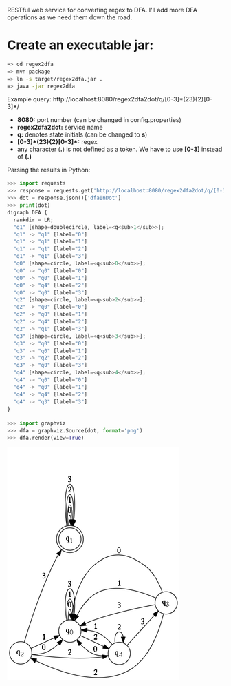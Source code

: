 RESTful web service for converting regex to DFA. I'll add more DFA operations as we need them down the road.

Create an executable jar:
===
```bash
=> cd regex2dfa
=> mvn package
=> ln -s target/regex2dfa.jar .
=> java -jar regex2dfa
```

Example query: http://localhost:8080/regex2dfa2dot/q/[0-3]\*(23){2}[0-3]\*/

- **8080:** port number (can be changed in config.properties)
- **regex2dfa2dot:** service name
- **q:** denotes state initials (can be changed to **s**)
- **[0-3]\*(23){2}[0-3]\*:** regex
- any character (**.**) is not defined as a token. We have to use **[0-3]** instead of **(.)**

Parsing the results in Python:
```python
>>> import requests
>>> response = requests.get('http://localhost:8080/regex2dfa2dot/q/[0-3]*(23){2}[0-3]*/')
>>> dot = response.json()['dfaInDot']
>>> print(dot)
digraph DFA {
  rankdir = LR;
  "q1" [shape=doublecircle, label=<q<sub>1</sub>>];
  "q1" -> "q1" [label="0"]
  "q1" -> "q1" [label="1"]
  "q1" -> "q1" [label="2"]
  "q1" -> "q1" [label="3"]
  "q0" [shape=circle, label=<q<sub>0</sub>>];
  "q0" -> "q0" [label="0"]
  "q0" -> "q0" [label="1"]
  "q0" -> "q4" [label="2"]
  "q0" -> "q0" [label="3"]
  "q2" [shape=circle, label=<q<sub>2</sub>>];
  "q2" -> "q0" [label="0"]
  "q2" -> "q0" [label="1"]
  "q2" -> "q4" [label="2"]
  "q2" -> "q1" [label="3"]
  "q3" [shape=circle, label=<q<sub>3</sub>>];
  "q3" -> "q0" [label="0"]
  "q3" -> "q0" [label="1"]
  "q3" -> "q2" [label="2"]
  "q3" -> "q0" [label="3"]
  "q4" [shape=circle, label=<q<sub>4</sub>>];
  "q4" -> "q0" [label="0"]
  "q4" -> "q0" [label="1"]
  "q4" -> "q4" [label="2"]
  "q4" -> "q3" [label="3"]
}

>>> import graphviz
>>> dfa = graphviz.Source(dot, format='png')
>>> dfa.render(view=True)
```

![DFA](dfa.dot.png)
